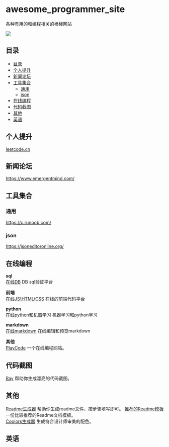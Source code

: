 # awesome_programmer_site
各种有用的和编程相关的棒棒网站


[![](https://img.shields.io/badge/zhihu-@yolen-blue.svg?style=flat)](https://www.zhihu.com/people/ba-mo-jue)

## 目录

- [目录](#目录)
- [个人提升](#个人提升)
- [新闻论坛](#新闻论坛)
- [工具集合](#工具集合)
	- [通用](#通用)
  - [json](#json)
- [在线编程](#在线编程)
- [代码截图](#代码截图)
- [其他](#其他)
- [英语](#英语)


## 个人提升
[leetcode.cn](https://leetcode.cn/)


## 新闻论坛
https://www.emergentmind.com/

## 工具集合

### 通用
https://c.runoob.com/  

### json
https://jsoneditoronline.org/  

## 在线编程
**sql**  
[在线DB](https://www.db-fiddle.com/) DB sql验证平台  

**前端**  
[在线JS\HTML\CSS](https://jsrun.net/) 在线的前端代码平台  

**python**  
[在线python和机器学习](https://colab.research.google.com/) 机器学习和python学习  


**markdown**  
[在线markdown](https://stackedit.io/app#)  在线编辑和预览markdown

**其他**  
[PlayCode](https://playcode.io/) 一个在线编程网站。  




## 代码截图
[Ray](https://ray.so/) 帮助你生成漂亮的代码截图。

## 其他
[Readme生成器](https://readme.so) 帮助你生成readme文件，按步骤填写即可。 
[推荐的Readme模板](https://gist.github.com/PurpleBooth/109311bb0361f32d87a2#project-title)一份比较推荐的Readme文档模板。  
[Coolors生成器](https://coolors.co) 生成符合设计师审美的配色。



## 英语



